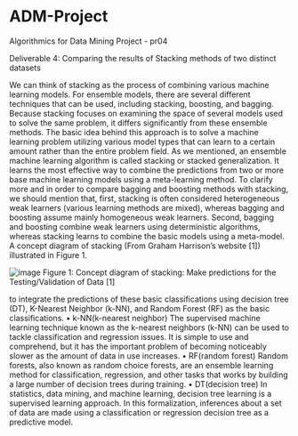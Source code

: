 # ADM-Project
Algorithmics for Data Mining Project - pr04
 
Deliverable 4: Comparing the results of Stacking methods of two distinct datasets

We can think of stacking as the process of combining various machine learning models. For
ensemble models, there are several different techniques that can be used, including stacking,
boosting, and bagging.
Because stacking focuses on examining the space of several models used to solve the same problem,
it differs significantly from these ensemble methods.
The basic idea behind this approach is to solve a machine learning problem utilizing various model
types that can learn to a certain amount rather than the entire problem field.
As we mentioned, an ensemble machine learning algorithm is called stacking or stacked generalization.
It learns the most effective way to combine the predictions from two or more base machine learning
models using a meta-learning method.
To clarify more and in order to compare bagging and boosting methods with stacking, we
should mention that, first, stacking is often considered heterogeneous weak learners (various learning
methods are mixed), whereas bagging and boosting assume mainly homogeneous weak learners.
Second, bagging and boosting combine weak learners using deterministic algorithms, whereas stacking
learns to combine the basic models using a meta-model.
A concept diagram of stacking (From Graham Harrison’s website [1]) illustrated in Figure 1.

![image](https://user-images.githubusercontent.com/75095078/198701794-f70c2bb0-7ec8-4e54-b719-fd560c92b48b.png)
Figure 1: Concept diagram of stacking: Make predictions for the Testing/Validation of Data [1]

to integrate the predictions of these basic classifications using decision tree (DT), K-Nearest Neighbor
(k-NN), and Random Forest (RF) as the basic classifications.
• k-NN(k-nearest neighbor)
The supervised machine learning technique known as the k-nearest neighbors (k-NN) can be
used to tackle classification and regression issues. It is simple to use and comprehend, but
it has the important problem of becoming noticeably slower as the amount of data in use
increases.
• RF(random forest)
Random forests, also known as random choice forests, are an ensemble learning method for
classification, regression, and other tasks that works by building a large number of decision
trees during training.
• DT(decision tree)
In statistics, data mining, and machine learning, decision tree learning is a supervised learning
approach. In this formalization, inferences about a set of data are made using a classification
or regression decision tree as a predictive model.
